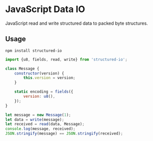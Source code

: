 # JavaScript Data IO #
JavaScript read and write structured data to packed byte structures.

## Usage ##

```
npm install structured-io
```

```JavaScript
import {u8, fields, read, write} from 'structured-io';

class Message {
    constructor(version) {
        this.version = version;
    }

    static encoding = fields({
        version: u8(),
    });
}

let message = new Message(1);
let data = write(message);
let received = read(data, Message);
console.log(message, received);
JSON.stringify(message) == JSON.stringify(received);
```
